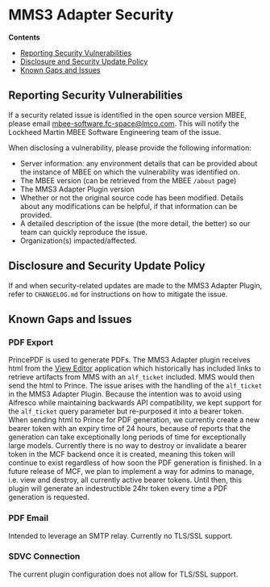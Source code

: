 # MMS3 Adapter Security

**Contents**
- [Reporting Security Vulnerabilities](#reporting-security-vulnerabilities)
- [Disclosure and Security Update Policy](#disclosure-and-security-update-policy)
- [Known Gaps and Issues](#known-gaps-and-issues)

## Reporting Security Vulnerabilities
If a security related issue is identified in the open source version MBEE,
please email
[mbee-software.fc-space@lmco.com](mailto:mbee-software.fc-space@lmco.com).
This will notify the Lockheed Martin MBEE Software Engineering team of the
issue.

When disclosing a vulnerability, please provide the following information:

- Server information: any environment details that can be provided about the 
instance of MBEE on which the vulnerability was identified on.
- The MBEE version (can be retrieved from the MBEE `/about` page)
- The MMS3 Adapter Plugin version
- Whether or not the original source code has been modified. Details about any modifications
can be helpful, if that information can be provided.
- A detailed description of the issue (the more detail, the better) so our team
can quickly reproduce the issue.
- Organization(s) impacted/affected.

## Disclosure and Security Update Policy
If and when security-related updates are made to the MMS3 Adapter Plugin, refer 
to `CHANGELOG.md` for instructions on how to mitigate the issue.

## Known Gaps and Issues

### PDF Export
PrincePDF is used to generate PDFs. The MMS3 Adapter plugin
receives html from the [View Editor](https://github.com/Open-MBEE/ve) application which
historically has included links to retrieve artifacts from MMS with an `alf_ticket` included. 
MMS would then send the html to Prince.  The issue arises with the handling of the `alf_ticket` in the MMS3
Adapter Plugin.  Because the intention was to avoid using Alfresco while maintaining
backwards API compatibility, we kept support for the `alf_ticket` query parameter but
re-purposed it into a bearer token.  When sending html to Prince for PDF generation,
we currently create a new bearer token with an expiry time of 24 hours, because of
reports that the generation can take exceptionally long periods of time for
exceptionally large models.  Currently there is no way to destroy or invalidate
a bearer token in the MCF backend once it is created, meaning this token will
continue to exist regardless of how soon the PDF generation is finished.  In a
future release of MCF, we plan to implement a way for admins to manage, i.e. view
and destroy, all currently active bearer tokens.  Until then, this plugin will
generate an indestructible 24hr token every time a PDF generation is requested.

### PDF Email 
Intended to leverage an SMTP relay. Currently no TLS/SSL support.

### SDVC Connection
The current plugin configuration does not allow for TLS/SSL support.
